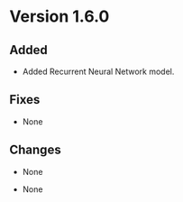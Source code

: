 # Version 1.6.0

## Added

* Added Recurrent Neural Network model.

## Fixes

* None

## Changes

* None

* None
